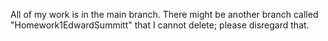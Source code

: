 All of my work is in the main branch. There might be another branch called "Homework1EdwardSummitt" that I cannot delete; please disregard that.
